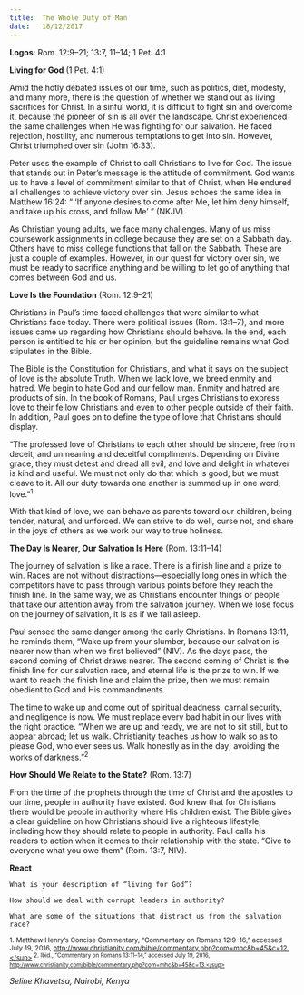 ```yaml
---
title:  The Whole Duty of Man
date:   18/12/2017
---
```


**Logos**: Rom. 12:9–21; 13:7, 11–14; 1 Pet. 4:1

**Living for God** (1 Pet. 4:1)

Amid the hotly debated issues of our time, such as politics, diet, modesty, and many more, there is the question of whether we stand out as living sacrifices for Christ. In a sinful world, it is difficult to fight sin and overcome it, because the pioneer of sin is all over the landscape. Christ experienced the same challenges when He was fighting for our salvation. He faced rejection, hostility, and numerous temptations to get into sin. However, Christ triumphed over sin (John 16:33).

Peter uses the example of Christ to call Christians to live for God. The issue that stands out in Peter’s message is the attitude of commitment. God wants us to have a level of commitment similar to that of Christ, when He endured all challenges to achieve victory over sin. Jesus echoes the same idea in Matthew 16:24: “ ‘If anyone desires to come after Me, let him deny himself, and take up his cross, and follow Me’ ” (NKJV).

As Christian young adults, we face many challenges. Many of us miss coursework assignments in college because they are set on a Sabbath day. Others have to miss college functions that fall on the Sabbath. These are just a couple of examples. However, in our quest for victory over sin, we must be ready to sacrifice anything and be willing to let go of anything that comes between God and us.

**Love Is the Foundation** (Rom. 12:9–21)

Christians in Paul’s time faced challenges that were similar to what Christians face today. There were political issues (Rom. 13:1–7), and more issues came up regarding how Christians should behave. In the end, each person is entitled to his or her opinion, but the guideline remains what God stipulates in the Bible.

The Bible is the Constitution for Christians, and what it says on the subject of love is the absolute Truth. When we lack love, we breed enmity and hatred. We begin to hate God and our fellow man. Enmity and hatred are products of sin. In the book of Romans, Paul urges Christians to express love to their fellow Christians and even to other people outside of their faith. In addition, Paul goes on to define the type of love that Christians should display.

“The professed love of Christians to each other should be sincere, free from deceit, and unmeaning and deceitful compliments. Depending on Divine grace, they must detest and dread all evil, and love and delight in whatever is kind and useful. We must not only do that which is good, but we must cleave to it. All our duty towards one another is summed up in one word, love.”<sup>1</sup>

With that kind of love, we can behave as parents toward our children, being tender, natural, and unforced. We can strive to do well, curse not, and share in the joys of others as we work our way to true holiness.

**The Day Is Nearer, Our Salvation Is Here** (Rom. 13:11–14)

The journey of salvation is like a race. There is a finish line and a prize to win. Races are not without distractions—especially long ones in which the competitors have to pass through various points before they reach the finish line. In the same way, we as Christians encounter things or people that take our attention away from the salvation journey. When we lose focus on the journey of salvation, it is as if we fall asleep.

Paul sensed the same danger among the early Christians. In Romans 13:11, he reminds them, “Wake up from your slumber, because our salvation is nearer now than when we first believed” (NIV). As the days pass, the second coming of Christ draws nearer. The second coming of Christ is the finish line for our salvation race, and eternal life is the prize to win. If we want to reach the finish line and claim the prize, then we must remain obedient to God and His commandments.

The time to wake up and come out of spiritual deadness, carnal security, and negligence is now. We must replace every bad habit in our lives with the right practice. “When we are up and ready, we are not to sit still, but to appear abroad; let us walk. Christianity teaches us how to walk so as to please God, who ever sees us. Walk honestly as in the day; avoiding the works of darkness.”<sup>2</sup>

**How Should We Relate to the State?** (Rom. 13:7)

From the time of the prophets through the time of Christ and the apostles to our time, people in authority have existed. God knew that for Christians there would be people in authority where His children exist. The Bible gives a clear guideline on how Christians should live a righteous lifestyle, including how they should relate to people in authority. Paul calls his readers to action when it comes to their relationship with the state. “Give to everyone what you owe them” (Rom. 13:7, NIV).

**React**

`What is your description of “living for God”?`

`How should we deal with corrupt leaders in authority?`

`What are some of the situations that distract us from the salvation race?`

<sup>1. Matthew Henry’s Concise Commentary, “Commentary on Romans 12:9–16,” accessed July 19, 2016, http://www.christianity.com/bible/commentary.php?com=mhc&b=45&c=12.</sup>
<sup>2. Ibid., “Commentary on Romans 13:11–14,” accessed July 19, 2016, http://www.christianity.com/bible/commentary.php?com=mhc&b=45&c=13.</sup>

_Seline Khavetsa, Nairobi, Kenya_